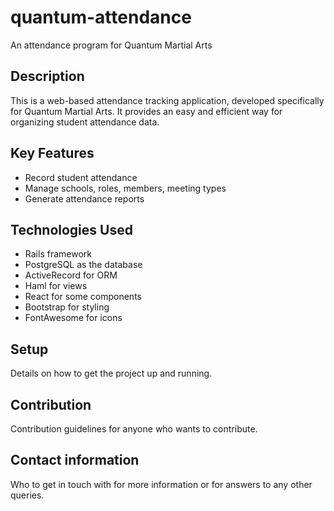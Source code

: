 # quantum-attendance

An attendance program for Quantum Martial Arts

## Description 

This is a web-based attendance tracking application, developed specifically for Quantum Martial Arts. It provides an easy and efficient way for organizing student attendance data.

## Key Features

- Record student attendance
- Manage schools, roles, members, meeting types
- Generate attendance reports

## Technologies Used

- Rails framework
- PostgreSQL as the database
- ActiveRecord for ORM
- Haml for views
- React for some components
- Bootstrap for styling
- FontAwesome for icons

## Setup

Details on how to get the project up and running.

## Contribution

Contribution guidelines for anyone who wants to contribute.

## Contact information

Who to get in touch with for more information or for answers to any other queries.
